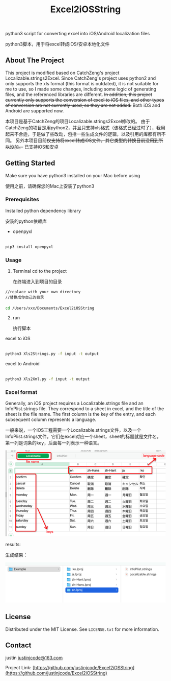 


<!-- Improved compatibility of back to top link: See: https://github.com/othneildrew/Best-README-Template/pull/73 -->

<a name="readme-top"></a>

<!--

*** Thanks for checking out the Best-README-Template. If you have a suggestion

*** that would make this better, please fork the repo and create a pull request

*** or simply open an issue with the tag "enhancement".

*** Don't forget to give the project a star!

*** Thanks again! Now go create something AMAZING! :D

-->

<!-- PROJECT SHIELDS -->

<!--

*** I'm using markdown "reference style" links for readability.

*** Reference links are enclosed in brackets [ ] instead of parentheses ( ).

*** See the bottom of this document for the declaration of the reference variables

*** for contributors-url, forks-url, etc. This is an optional, concise syntax you may use.

*** https://www.markdownguide.org/basic-syntax/#reference-style-links

-->

  

<h1 align="center">Excel2iOSString</h1>

<br />

<p>
python3 script for converting excel into iOS/Android localization files  

<p>
python3脚本，用于将excel转成iOS/安卓本地化文件

<br />

  

<!-- ABOUT THE PROJECT -->

## About The Project

This project is modified based on CatchZeng's project Localizable.strings2Excel.
Since CatchZeng's project uses python2 and only supports the xls format (this format is outdated), it is not suitable for me to use, so I made some changes, including some logic of generating files, and the referenced libraries are different.
~~In addition, this project currently only supports the conversion of excel to iOS files, and other types of conversion are not currently used, so they are not added.~~
Both iOS and Android are supported now.

本项目是基于CatchZeng的项目Localizable.strings2Excel修改的。
由于CatchZeng的项目是用python2，并且只支持xls格式（该格式已经过时了），我用起来不合适，于是做了些改动，包括一些生成文件的逻辑，以及引用的库都有所不同。
另外本项目目前~~仅支持将excel转成iOS文件，其它类型的转换目前没用到所以没加。~~ 已支持iOS和安卓
  

<!-- GETTING STARTED -->

## Getting Started
<p>
Make sure you have python3 installed on your Mac before using
<p>
使用之前，请确保您的Mac上安装了python3

### Prerequisites
<p>
Installed python dependency library
<p>
安装的python依赖库

* openpyxl

```sh

pip3 install openpyxl

```

  

### Usage

1. <p>Terminal cd to the project
	<p>在终端进入到项目的目录

```sh
//replace with your own directory
//替换成你自己的目录

cd /Users/xxx/Documents/Excel2iOSString
```

2. <p>run
	<p>执行脚本
<p>excel to iOS
	
```sh

python3 Xls2Strings.py -f input -t output

```

<p>excel to Android
	
```sh

python3 Xls2Xml.py -f input -t output

```

### Excel format
<p>
Generally, an iOS project requires a Localizable.strings file and an InfoPlist.strings file. They correspond to a sheet in excel, and the title of the sheet is the file name.
The first column is the key of the entry, and each subsequent column represents a language.
<p>
一般来说，一个iOS工程需要一个Localizable.strings文件，以及一个InfoPlist.strings文件。它们在excel对应一个sheet，sheet的标题就是文件名。
第一列是词条的key，后面每一列表示一种语言。
<br />

[![Excel format][table-screenshot]](https://example.com)

<p>
results:
<p>
生成结果：
<br />

  [![Results][results-screenshot]](https://example.com)

<!-- LICENSE -->

## License

Distributed under the MIT License. See `LICENSE.txt` for more information.

<!-- CONTACT -->

## Contact

justin 
justinjcode@163.com

  

Project Link: [https://github.com/justinjcode/Excel2iOSString](https://github.com/justinjcode/Excel2iOSString)

<!-- MARKDOWN LINKS & IMAGES -->

<!-- https://www.markdownguide.org/basic-syntax/#reference-style-links -->

[table-screenshot]: screenshots/table.png
[results-screenshot]: screenshots/results.png
